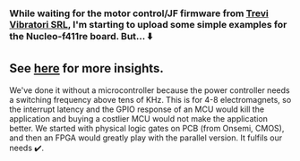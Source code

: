 ### While waiting for the motor control/JF firmware from [Trevi Vibratori SRL](https://trevivibratori.com/it/), I'm starting to upload some simple examples for the Nucleo-f411re board. But... ⬇️

## See **[here](https://tit8.github.io/Trevi.pdf)** for more insights. 

We've done it without a microcontroller because the power controller needs a switching frequency above tens of KHz. This is for 4-8 electromagnets, so the interrupt latency and the GPIO response of an MCU would kill the application and buying a costlier MCU would not make the application better. We started with physical logic gates on PCB (from Onsemi, CMOS), and then an FPGA would greatly play with the parallel version. It fulfils our needs ✔️.
